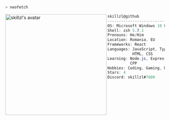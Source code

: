 ```zsh
> neofetch
```

<img align="left" src="https://cdn.discordapp.com/attachments/789862793846325248/856149457358553138/917295be891e9e9a88801562ea9ef214.png" alt="skillzl's avatar" width="320" /> 

```csharp
skillzl@github
-------------------------
OS: Microsoft Windows 10 Pro
Shell: zsh 5.7.1
Pronouns: He/Him
Location: Romania, EU
Frameworks: React
Languages: JavaScript, TypeScript,
           HTML, CSS
Learning: Node.js, Express, MongoDB,
          CPP
Hobbies: Coding, Gaming, Music
Stars: 4
Discord: skillzl#7600
```
